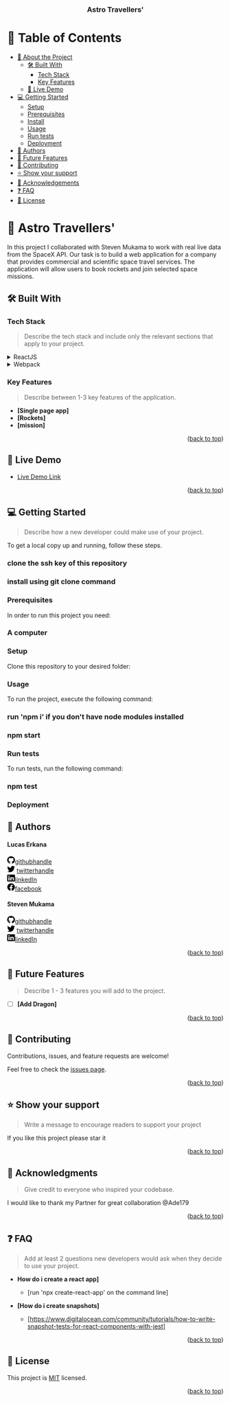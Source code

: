 <a name="readme-top"></a>

<div align="center">



  <h3><b>Astro Travellers'</b></h3>

</div>

<!-- TABLE OF CONTENTS -->

# 📗 Table of Contents

- [📖 About the Project](#about-project)
  - [🛠 Built With](#built-with)
    - [Tech Stack](#tech-stack)
    - [Key Features](#key-features)
  - [🚀 Live Demo](#live-demo)
- [💻 Getting Started](#getting-started)
  - [Setup](#setup)
  - [Prerequisites](#prerequisites)
  - [Install](#install)
  - [Usage](#usage)
  - [Run tests](#run-tests)
  - [Deployment](#triangular_flag_on_post-deployment)
- [👥 Authors](#authors)
- [🔭 Future Features](#future-features)
- [🤝 Contributing](#contributing)
- [⭐️ Show your support](#support)
- [🙏 Acknowledgements](#acknowledgements)
- [❓ FAQ](#faq)
- [📝 License](#license)


# 📖 Astro Travellers' <a name="about-project"></a>


In this project I collaborated with Steven Mukama to work with real live data from the SpaceX API. Our task is to build a web application for a company that provides commercial and scientific space travel services. The application will allow users to book rockets and join selected space missions.

## 🛠 Built With <a name="ReactJS and Redux">

### Tech Stack <a name="JavaScript, ReactJS, HTML, CSS, Redux"></a>

> Describe the tech stack and include only the relevant sections that apply to your project.

<details>
  <summary>ReactJS</summary>
  <ul>
    <li><a href="https://reactjs.org/">React.js</a></li>
  </ul>
</details>

<details>
  <summary>Webpack</summary>
  <ul>
    <li><a href="https://webpack.js.org/guides">Webpack</a></li>
  </ul>
</details>


<!-- Features -->

### Key Features <a name="key-features"></a>

> Describe between 1-3 key features of the application.

- **[Single page app]**
- **[Rockets]**
- **[mission]**

<p align="right">(<a href="#readme-top">back to top</a>)</p>

<!-- LIVE DEMO -->

## 🚀 Live Demo <a name="live-demo" ></a>

- <a href="https://astro-travelers.onrender.com/" target="_blank">Live Demo Link</a>

<p align="right">(<a href="#readme-top">back to top</a>)</p>

<!-- GETTING STARTED -->

## 💻 Getting Started <a name="getting-started"></a>

> Describe how a new developer could make use of your project.

To get a local copy up and running, follow these steps.

### clone the ssh key of this repository
### install using git clone command

### Prerequisites

In order to run this project you need:
### A computer



### Setup

Clone this repository to your desired folder:




### Usage

To run the project, execute the following command:
### run 'npm i' if you don't have node modules installed
### npm start


### Run tests

To run tests, run the following command:
### npm test

### Deployment


<!-- AUTHORS -->

## 👥 Authors <a name=""></a>

<h4>Lucas Erkana</h4>

<img src="/images/github.svg" alt="logo" width="18"  height="18" />[githubhandle](https://github.com/Lucas-Erkana)
<br>
<img src="/images/twitter.svg" alt="logo" width="18"  height="18" /> [twitterhandle](https://twitter.com/@Lucas_David_22)
<br>
<img src="/images/linkedin.svg" alt="logo" width="18"  height="18" />[linkedIn](https://www.linkedin.com/in/lucas-erkana/)
  <br>
<img src="/images/facebook.svg" alt="logo" width="18"  height="18" />[facebook](https://www.facebook.com/lucash.toni)

<h4>Steven Mukama</h4>

<img src="/images/github.svg" alt="logo" width="18"  height="18" />[githubhandle](https://github.com/stevenmukama)
<br>
<img src="/images/twitter.svg" alt="logo" width="18"  height="18" /> [twitterhandle](https://twitter.com/@mukama_steven)
<br>
<img src="/images/linkedin.svg" alt="logo" width="18"  height="18" />[linkedIn](https://www.linkedin.com/in/stevenmukama/)




<p align="right">(<a href="#readme-top">back to top</a>)</p>

<!-- FUTURE FEATURES -->

## 🔭 Future Features <a name="future-features"></a>

> Describe 1 - 3 features you will add to the project.

- [ ] **[Add Dragon]**


<p align="right">(<a href="#readme-top">back to top</a>)</p>

<!-- CONTRIBUTING -->

## 🤝 Contributing <a name="contributing"></a>

Contributions, issues, and feature requests are welcome!

Feel free to check the [issues page](../../issues/).

<p align="right">(<a href="#readme-top">back to top</a>)</p>

<!-- SUPPORT -->

## ⭐️ Show your support <a name="support"></a>

> Write a message to encourage readers to support your project

If you like this project please star it

<p align="right">(<a href="#readme-top">back to top</a>)</p>

<!-- ACKNOWLEDGEMENTS -->

## 🙏 Acknowledgments <a name="acknowledgements"></a>

> Give credit to everyone who inspired your codebase.

I would like to thank my Partner for great collaboration @Ade179

<p align="right">(<a href="#readme-top">back to top</a>)</p>

<!-- FAQ (optional) -->

## ❓ FAQ <a name="faq"></a>

> Add at least 2 questions new developers would ask when they decide to use your project.

- **How do i create a react app]**

  - [run 'npx create-react-app' on the command line]

- **[How do i create snapshots]**

  - [https://www.digitalocean.com/community/tutorials/how-to-write-snapshot-tests-for-react-components-with-jest]

<p align="right">(<a href="#readme-top">back to top</a>)</p>

<!-- LICENSE -->

## 📝 License <a name="license"></a>

This project is [MIT](https://github.com/Lucas-Erkana/React-Group-Project/blob/dev/LICENSE) licensed.

<p align="right">(<a href="#readme-top">back to top</a>)</p>
